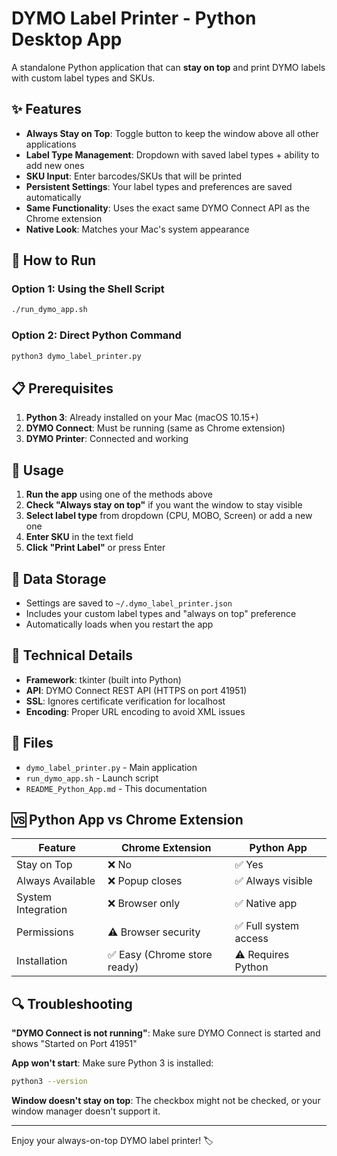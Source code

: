 # DYMO Label Printer - Python Desktop App

A standalone Python application that can **stay on top** and print DYMO labels with custom label types and SKUs.

## ✨ Features

- **Always Stay on Top**: Toggle button to keep the window above all other applications
- **Label Type Management**: Dropdown with saved label types + ability to add new ones
- **SKU Input**: Enter barcodes/SKUs that will be printed
- **Persistent Settings**: Your label types and preferences are saved automatically
- **Same Functionality**: Uses the exact same DYMO Connect API as the Chrome extension
- **Native Look**: Matches your Mac's system appearance

## 🚀 How to Run

### Option 1: Using the Shell Script
```bash
./run_dymo_app.sh
```

### Option 2: Direct Python Command
```bash
python3 dymo_label_printer.py
```

## 📋 Prerequisites

1. **Python 3**: Already installed on your Mac (macOS 10.15+)
2. **DYMO Connect**: Must be running (same as Chrome extension)
3. **DYMO Printer**: Connected and working

## 🎯 Usage

1. **Run the app** using one of the methods above
2. **Check "Always stay on top"** if you want the window to stay visible
3. **Select label type** from dropdown (CPU, MOBO, Screen) or add a new one
4. **Enter SKU** in the text field
5. **Click "Print Label"** or press Enter

## 💾 Data Storage

- Settings are saved to `~/.dymo_label_printer.json`
- Includes your custom label types and "always on top" preference
- Automatically loads when you restart the app

## 🔧 Technical Details

- **Framework**: tkinter (built into Python)
- **API**: DYMO Connect REST API (HTTPS on port 41951)
- **SSL**: Ignores certificate verification for localhost
- **Encoding**: Proper URL encoding to avoid XML issues

## 📁 Files

- `dymo_label_printer.py` - Main application
- `run_dymo_app.sh` - Launch script
- `README_Python_App.md` - This documentation

## 🆚 Python App vs Chrome Extension

| Feature | Chrome Extension | Python App |
|---------|------------------|------------|
| Stay on Top | ❌ No | ✅ Yes |
| Always Available | ❌ Popup closes | ✅ Always visible |
| System Integration | ❌ Browser only | ✅ Native app |
| Permissions | ⚠️ Browser security | ✅ Full system access |
| Installation | ✅ Easy (Chrome store ready) | ⚠️ Requires Python |

## 🔍 Troubleshooting

**"DYMO Connect is not running"**: Make sure DYMO Connect is started and shows "Started on Port 41951"

**App won't start**: Make sure Python 3 is installed:
```bash
python3 --version
```

**Window doesn't stay on top**: The checkbox might not be checked, or your window manager doesn't support it.

---

Enjoy your always-on-top DYMO label printer! 🏷️ 